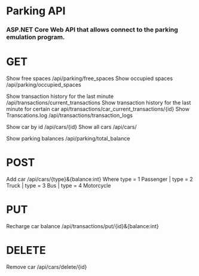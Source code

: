 # Parking API
### ASP.NET Core Web API that allows connect to the parking  emulation program. 

# GET

Show free spaces /api/parking/free_spaces
Show occupied spaces /api/parking/occupied_spaces

Show transaction history for the last minute /api/transactions/current_transactions
Show transaction history for the last minute for certain car api/transactions/car_current_transactions/{id}
Show Transcations.log /api/transactions/transaction_logs

Show car by id /api/cars/{id}
Show all cars /api/cars/

Show parking balances /api/parking/total_balance

# POST
Add car /api/cars/{type}&{balance:int} Where type = 1 Passenger | type = 2 Truck | type = 3 Bus | type = 4 Motorcycle

# PUT
Recharge car balance /api/transactions/put/{id}&{balance:int}

# DELETE
Remove car /api/cars/delete/{id}
